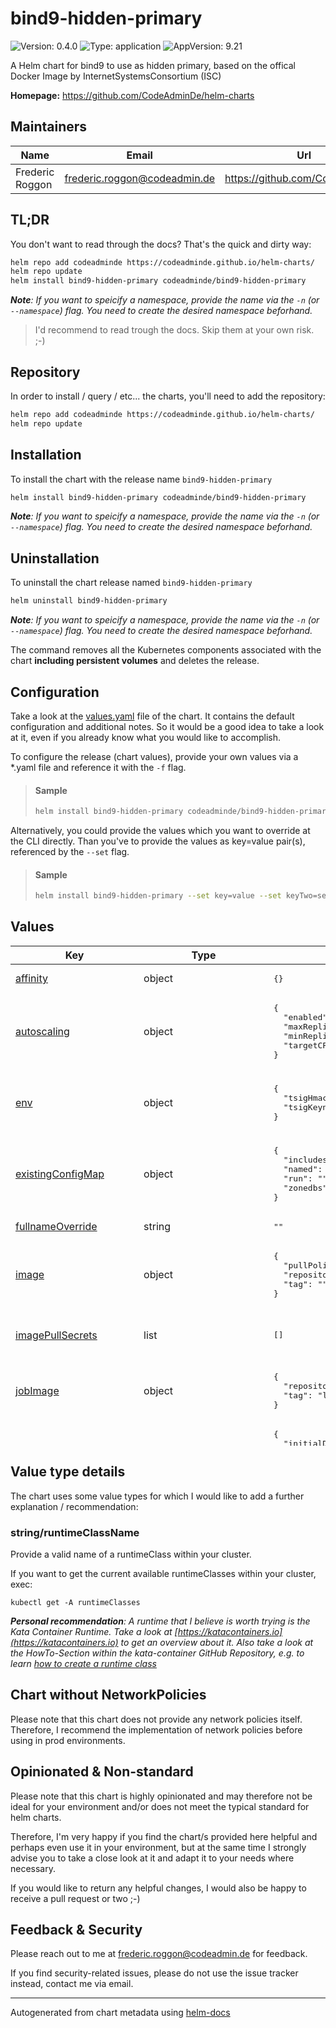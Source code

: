 

# bind9-hidden-primary

![Version: 0.4.0](https://img.shields.io/badge/Version-0.4.0-informational?style=flat-square) ![Type: application](https://img.shields.io/badge/Type-application-informational?style=flat-square) ![AppVersion: 9.21](https://img.shields.io/badge/AppVersion-9.21-informational?style=flat-square)

A Helm chart for bind9 to use as hidden primary, based on the offical Docker Image by InternetSystemsConsortium (ISC)

**Homepage:** <https://github.com/CodeAdminDe/helm-charts>

## Maintainers

| Name | Email | Url |
| ---- | ------ | --- |
| Frederic Roggon | <frederic.roggon@codeadmin.de> | <https://github.com/CodeAdminDe> |

## TL;DR

You don't want to read through the docs? That's the quick and dirty way:

```bash
helm repo add codeadminde https://codeadminde.github.io/helm-charts/
helm repo update
helm install bind9-hidden-primary codeadminde/bind9-hidden-primary
```
_**Note**: If you want to speicify a namespace, provide the name via the `-n` (or `--namespace`) flag. You need to create the desired namespace beforhand._

> I'd recommend to read trough the docs. Skip them at your own risk. ;-)

## Repository

In order to install / query / etc... the charts, you'll need to add the repository:

```bash
helm repo add codeadminde https://codeadminde.github.io/helm-charts/
helm repo update
```

## Installation

To install the chart with the release name `bind9-hidden-primary`

```bash
helm install bind9-hidden-primary codeadminde/bind9-hidden-primary
```
_**Note**: If you want to speicify a namespace, provide the name via the `-n` (or `--namespace`) flag. You need to create the desired namespace beforhand._

## Uninstallation

To uninstall the chart release named `bind9-hidden-primary`

```bash
helm uninstall bind9-hidden-primary
```
_**Note**: If you want to speicify a namespace, provide the name via the `-n` (or `--namespace`) flag. You need to create the desired namespace beforhand._

The command removes all the Kubernetes components associated with the chart **including persistent volumes** and deletes the release.

## Configuration

Take a look at the [values.yaml](./values.yaml) file of the chart. It contains the default configuration and additional notes.
So it would be a good idea to take a look at it, even if you already know what you would like to accomplish.

To configure the release (chart values), provide your own values via a *.yaml file and reference it with the `-f` flag.

> #### Sample
>
> ```bash
> helm install bind9-hidden-primary codeadminde/bind9-hidden-primary -f values.yaml
> ```

Alternatively, you could provide the values which you want to override at the CLI directly. Than you've to provide the values as key=value pair(s), referenced by the `--set` flag.

> #### Sample
>
> ```bash
> helm install bind9-hidden-primary --set key=value --set keyTwo=secondValue codeadminde/bind9-hidden-primary
> ```

## Values

<table height="800px" >
	<thead>
		<th>Key</th>
		<th>Type</th>
		<th>Default</th>
		<th>Description</th>
	</thead>
	<tbody>
		<tr>
			<td id="affinity"><a href="./values.yaml#L240">affinity</a></td>
			<td>
object
</td>
			<td>
				<div style="max-width: 300px;">
<pre lang="json">
{}
</pre>
</div>
			</td>
			<td></td>
		</tr>
		<tr>
			<td id="autoscaling"><a href="./values.yaml#L216">autoscaling</a></td>
			<td>
object
</td>
			<td>
				<div style="max-width: 300px;">
<pre lang="json">
{
  "enabled": false,
  "maxReplicas": 100,
  "minReplicas": 1,
  "targetCPUUtilizationPercentage": 80
}
</pre>
</div>
			</td>
			<td>This section is for setting up autoscaling more information can be found here: https://kubernetes.io/docs/concepts/workloads/autoscaling/</td>
		</tr>
		<tr>
			<td id="env"><a href="./values.yaml#L106">env</a></td>
			<td>
object
</td>
			<td>
				<div style="max-width: 300px;">
<pre lang="json">
{
  "tsigHmacFunc": "HMAC-SHA512",
  "tsigKeyname": "rndc-allow-transfer-tsigkey"
}
</pre>
</div>
			</td>
			<td>This configures the TSIG Key HMAC algo and Key Name which will be used within the configuration of bind9. Usually, you won't need to change these defaults. General details about the TSIG implementation could be found at: https://www.isc.org/docs/2021-bind-mgmt-05-webinar.pdf</td>
		</tr>
		<tr>
			<td id="existingConfigMap"><a href="./values.yaml#L178">existingConfigMap</a></td>
			<td>
object
</td>
			<td>
				<div style="max-width: 300px;">
<pre lang="json">
{
  "includes": "",
  "named": "",
  "run": "",
  "zonedbs": ""
}
</pre>
</div>
			</td>
			<td>Provide your own includes.d/, named.conf and/or entrypoint configMap to override chart-included configurations.</td>
		</tr>
		<tr>
			<td id="fullnameOverride"><a href="./values.yaml#L41">fullnameOverride</a></td>
			<td>
string
</td>
			<td>
				<div style="max-width: 300px;">
<pre lang="json">
""
</pre>
</div>
			</td>
			<td></td>
		</tr>
		<tr>
			<td id="image"><a href="./values.yaml#L25">image</a></td>
			<td>
object
</td>
			<td>
				<div style="max-width: 300px;">
<pre lang="json">
{
  "pullPolicy": "IfNotPresent",
  "repository": "internetsystemsconsortium/bind9",
  "tag": ""
}
</pre>
</div>
			</td>
			<td>This sets the container image more information can be found here: https://kubernetes.io/docs/concepts/containers/images/ Override the image tag, whose default is the chart appVersion.</td>
		</tr>
		<tr>
			<td id="imagePullSecrets"><a href="./values.yaml#L37">imagePullSecrets</a></td>
			<td>
list
</td>
			<td>
				<div style="max-width: 300px;">
<pre lang="json">
[]
</pre>
</div>
			</td>
			<td>This is for the secrets for pulling an image from a private repository more information can be found here: https://kubernetes.io/docs/tasks/configure-pod-container/pull-image-private-registry/</td>
		</tr>
		<tr>
			<td id="jobImage"><a href="./values.yaml#L32">jobImage</a></td>
			<td>
object
</td>
			<td>
				<div style="max-width: 300px;">
<pre lang="json">
{
  "repository": "ghcr.io/codeadminde/bind9-kubectl",
  "tag": "latest"
}
</pre>
</div>
			</td>
			<td>This sets the job container image to use. The image needs kubectl and bind9 already present in order to fullfill it's job and to be used with a restricted namespace policy.</td>
		</tr>
		<tr>
			<td id="livenessProbe"><a href="./values.yaml#L200">livenessProbe</a></td>
			<td>
object
</td>
			<td>
				<div style="max-width: 300px;">
<pre lang="json">
{
  "initialDelaySeconds": 5,
  "periodSeconds": 10,
  "tcpSocket": {
    "port": 5353
  }
}
</pre>
</div>
			</td>
			<td>This is to setup the liveness probe. By default, we're using the tcpSocket to provide the liveness state. More information can be found here: https://kubernetes.io/docs/tasks/configure-pod-container/configure-liveness-readiness-startup-probes/</td>
		</tr>
		<tr>
			<td id="nameOverride"><a href="./values.yaml#L40">nameOverride</a></td>
			<td>
string
</td>
			<td>
				<div style="max-width: 300px;">
<pre lang="json">
""
</pre>
</div>
			</td>
			<td>This is to override the chart name.</td>
		</tr>
		<tr>
			<td id="nodeSelector"><a href="./values.yaml#L236">nodeSelector</a></td>
			<td>
object
</td>
			<td>
				<div style="max-width: 300px;">
<pre lang="json">
{}
</pre>
</div>
			</td>
			<td></td>
		</tr>
		<tr>
			<td id="persistence"><a href="./values.yaml#L165">persistence</a></td>
			<td>
object
</td>
			<td>
				<div style="max-width: 300px;">
<pre lang="json">
{
  "accessModes": [
    "ReadWriteOnce"
  ],
  "cacheDirSizeLimit": "500Mi",
  "emptyDirSizeLimit": "500Mi",
  "enabled": true,
  "size": "1Gi",
  "storageClass": "longhorn"
}
</pre>
</div>
			</td>
			<td>This configures the persistens of your release. The bind9 service uses persistent storage to save it's current zone database and to ensure all running containers does share the same details. See values.yaml for a detailed sample.</td>
		</tr>
		<tr>
			<td id="podAnnotations"><a href="./values.yaml#L57">podAnnotations</a></td>
			<td>
object
</td>
			<td>
				<div style="max-width: 300px;">
<pre lang="json">
{}
</pre>
</div>
			</td>
			<td>This is for setting Kubernetes Annotations to a Pod. For more information checkout: https://kubernetes.io/docs/concepts/overview/working-with-objects/annotations/</td>
		</tr>
		<tr>
			<td id="podLabels"><a href="./values.yaml#L60">podLabels</a></td>
			<td>
object
</td>
			<td>
				<div style="max-width: 300px;">
<pre lang="json">
{}
</pre>
</div>
			</td>
			<td>This is for setting Kubernetes Labels to a Pod. For more information checkout: https://kubernetes.io/docs/concepts/overview/working-with-objects/labels/</td>
		</tr>
		<tr>
			<td id="podSecurityContext"><a href="./values.yaml#L64">podSecurityContext</a></td>
			<td>
object
</td>
			<td>
				<div style="max-width: 300px;">
<pre lang="json">
{
  "fsGroup": 1000
}
</pre>
</div>
			</td>
			<td>This is for the pod-level security attributes and common container settings. More information: https://kubernetes.io/docs/tasks/configure-pod-container/security-context/</td>
		</tr>
		<tr>
			<td id="providerPrimaryAclIpList"><a href="./values.yaml#L116">providerPrimaryAclIpList</a></td>
			<td>
string
</td>
			<td>
				<div style="max-width: 300px;">
<pre lang="json">
"127.0.0.1"
</pre>
</div>
			</td>
			<td>List of upstream dns servers that are allowed to query the hidden primary (AXFR requests) (Separator: ";"). Provide your providers upstream IP and/or IPs.</td>
		</tr>
		<tr>
			<td id="providerPrimaryIpList"><a href="./values.yaml#L112">providerPrimaryIpList</a></td>
			<td>
string
</td>
			<td>
				<div style="max-width: 300px;">
<pre lang="json">
"127.0.0.1"
</pre>
</div>
			</td>
			<td>List of upstream dns servers which gets notified (Separator: ";"). Provide your providers upstream IP and/or IPs.</td>
		</tr>
		<tr>
			<td id="proxyv2"><a href="./values.yaml#L123">proxyv2</a></td>
			<td>
object
</td>
			<td>
				<div style="max-width: 300px;">
<pre lang="json">
{
  "allowProxyIpList": "127.0.0.1/32",
  "enabled": false
}
</pre>
</div>
			</td>
			<td>EXPERIMENTAL => This feature is untested and / or unstable. Enable / Disable usage of proxyv2 protocol. WARNING: You should apply a custom NetworkPolicy to avoid spoofing, when using this feature! more details: https://kb.isc.org/docs/proxyv2-support-in-bind-9 <= EXPERIMENTAL</td>
		</tr>
		<tr>
			<td id="proxyv2--allowProxyIpList"><a href="./values.yaml#L127">proxyv2.allowProxyIpList</a></td>
			<td>
string
</td>
			<td>
				<div style="max-width: 300px;">
<pre lang="json">
"127.0.0.1/32"
</pre>
</div>
			</td>
			<td>List of addresses / networks which are allowed to send PROXYv2 headers. (Separator: ";") Provide your cluster ingress ips / range.</td>
		</tr>
		<tr>
			<td id="readinessProbe"><a href="./values.yaml#L209">readinessProbe</a></td>
			<td>
object
</td>
			<td>
				<div style="max-width: 300px;">
<pre lang="json">
{
  "initialDelaySeconds": 5,
  "periodSeconds": 10,
  "tcpSocket": {
    "port": 5353
  }
}
</pre>
</div>
			</td>
			<td>This is to setup the readiness probe. By default, we're using the tcpSocket to provide the readiness state. More information can be found here: https://kubernetes.io/docs/tasks/configure-pod-container/configure-liveness-readiness-startup-probes/</td>
		</tr>
		<tr>
			<td id="replicaCount"><a href="./values.yaml#L7">replicaCount</a></td>
			<td>
int
</td>
			<td>
				<div style="max-width: 300px;">
<pre lang="json">
1
</pre>
</div>
			</td>
			<td>This will set the replicaset count more information can be found here: https://kubernetes.io/docs/concepts/workloads/controllers/replicaset/ (Only replicaCount 1 supported)</td>
		</tr>
		<tr>
			<td id="resources"><a href="./values.yaml#L185">resources</a></td>
			<td>
object
</td>
			<td>
				<div style="max-width: 300px;">
<pre lang="json">
{}
</pre>
</div>
			</td>
			<td>Specify default resources for the</td>
		</tr>
		<tr>
			<td id="runtimeClass"><a href="./values.yaml#L96">runtimeClass</a></td>
			<td>
object
</td>
			<td>
				<div style="max-width: 300px;">
<pre lang="json">
{
  "jobs": "",
  "pods": "",
  "tests": ""
}
</pre>
</div>
			</td>
			<td>Set a RuntimeClass to execute the containers with a custom runtime configuration. Register a runtimeClass within your cluster beforehand.

<details>
<summary>Motivation (Expand)</summary>

> The container runtime configuration is used to run a Pod's containers. . . .
> For example, if part of your workload deserves a high level of information security assurance, you might choose to schedule those Pods so that they run in a container runtime that uses hardware virtualization.
> You'd then benefit from the extra isolation of the alternative runtime, at the expense of some additional overhead. . . .

<i>Source and more informations: https://kubernetes.io/docs/concepts/containers/runtime-class/ </i>

</details>
</td>
		</tr>
		<tr>
			<td id="runtimeClass--jobs"><a href="./values.yaml#L100">runtimeClass.jobs</a></td>
			<td>
<a href="#stringruntimeclassname" title="Click to get details">string/runtimeClassName</a>
</td>
			<td>
				<div style="max-width: 300px;">
<pre lang="json">
""
</pre>
</div>
			</td>
			<td>Sets the runtimeClass for the pods for the job execution. Takes the runtimeClass name, or "" (default).</td>
		</tr>
		<tr>
			<td id="runtimeClass--pods"><a href="./values.yaml#L98">runtimeClass.pods</a></td>
			<td>
<a href="#stringruntimeclassname" title="Click to get details">string/runtimeClassName</a>
</td>
			<td>
				<div style="max-width: 300px;">
<pre lang="json">
""
</pre>
</div>
			</td>
			<td>Sets the runtimeClass for the DaemonSet / ReplicaSet pods. Takes the runtimeClass name, or "" (default).</td>
		</tr>
		<tr>
			<td id="runtimeClass--tests"><a href="./values.yaml#L102">runtimeClass.tests</a></td>
			<td>
<a href="#stringruntimeclassname" title="Click to get details">string/runtimeClassName</a>
</td>
			<td>
				<div style="max-width: 300px;">
<pre lang="json">
""
</pre>
</div>
			</td>
			<td>Sets the runtimeClass for the containers which gets executed by the test hook. Takes the runtimeClass name, or "" (default).</td>
		</tr>
		<tr>
			<td id="securityContext"><a href="./values.yaml#L70">securityContext</a></td>
			<td>
object
</td>
			<td>
				<div style="max-width: 300px;">
<pre lang="json">
{
  "allowPrivilegeEscalation": false,
  "capabilities": {
    "drop": [
      "ALL"
    ]
  },
  "readOnlyRootFilesystem": true,
  "runAsNonRoot": true,
  "runAsUser": 1000,
  "seccompProfile": {
    "type": "RuntimeDefault"
  }
}
</pre>
</div>
			</td>
			<td>This is for the scurityContext at container level. Note that container settings do not affect the Pod's Volumes. More information: https://kubernetes.io/docs/tasks/configure-pod-container/security-context/#set-the-security-context-for-a-container</td>
		</tr>
		<tr>
			<td id="service"><a href="./values.yaml#L10">service</a></td>
			<td>
object
</td>
			<td>
				<div style="max-width: 300px;">
<pre lang="json">
{
  "externalTrafficPolicy": "Cluster",
  "port": 5353,
  "type": "ClusterIP"
}
</pre>
</div>
			</td>
			<td>This is for setting up a service more information can be found here: https://kubernetes.io/docs/concepts/services-networking/service/</td>
		</tr>
		<tr>
			<td id="serviceAccount"><a href="./values.yaml#L44">serviceAccount</a></td>
			<td>
object
</td>
			<td>
				<div style="max-width: 300px;">
<pre lang="json">
{
  "annotations": {},
  "automount": true,
  "create": true,
  "name": ""
}
</pre>
</div>
			</td>
			<td>This section builds out the service account more information can be found here: https://kubernetes.io/docs/concepts/security/service-accounts/</td>
		</tr>
		<tr>
			<td id="statisticsChannels"><a href="./values.yaml#L17">statisticsChannels</a></td>
			<td>
object
</td>
			<td>
				<div style="max-width: 300px;">
<pre lang="json">
{
  "enabled": false,
  "externalTrafficPolicy": "Cluster",
  "port": 8053,
  "type": "ClusterIP"
}
</pre>
</div>
			</td>
			<td>The statistics channel provides a XML and JSON (/json) HTTP endpoint to monitor bind. It is not protected. Use a reverse-proxy with basic-auth and ssl, if you want to expose it externally.</td>
		</tr>
		<tr>
			<td id="tolerations"><a href="./values.yaml#L238">tolerations</a></td>
			<td>
list
</td>
			<td>
				<div style="max-width: 300px;">
<pre lang="json">
[]
</pre>
</div>
			</td>
			<td></td>
		</tr>
		<tr>
			<td id="volumeMounts"><a href="./values.yaml#L231">volumeMounts</a></td>
			<td>
list
</td>
			<td>
				<div style="max-width: 300px;">
<pre lang="json">
[]
</pre>
</div>
			</td>
			<td>Additional volumeMounts on the output Deployment definition.</td>
		</tr>
		<tr>
			<td id="volumes"><a href="./values.yaml#L224">volumes</a></td>
			<td>
list
</td>
			<td>
				<div style="max-width: 300px;">
<pre lang="json">
[]
</pre>
</div>
			</td>
			<td>Additional volumes on the output Deployment definition.</td>
		</tr>
		<tr>
			<td id="zone"><a href="./values.yaml#L150">zone</a></td>
			<td>
object
</td>
			<td>
				<div style="max-width: 300px;">
<pre lang="json">
{
  "name": "myzone.sample-chart.example.com",
  "providerPrimaryNameservers": [
    "a.sample-chart.example.com",
    "b.sample-chart.example.com",
    "c.sample-chart.example.com"
  ],
  "soa": {
    "hostmasterMail": "hostmaster.example.com",
    "nsHostname": "ns1"
  },
  "spfTxtRecordValue": "v=spf1 -all"
}
</pre>
</div>
			</td>
			<td>Zone details Provide your zone details to configure the nameserver to match our needs.

<details>
<summary> Object param description (Expand)</summary>

```
zone:
  name: Name of the zone that this bind deployment is authorative hidden primary
  soa:
    nsHostname: nameserver hostname for soa record... just use whatever you like, it does not need to be resolvable.
    hostmasterMail: The mail that you like to publish withn the soa record. replace the @-sign by a dot, like: hostmaster@example.com -> hostmaster.example.com
  spfTxtRecordValue: We set the SPF record to disallow all servers sending mails with this domain. You could overwirte it as you wish.
  providerPrimaryNameservers: Provide a list of nameservers that are resposible for the zone. These are typically the providers primary nameservers.
    - ns1.provider.tld
    - ns2.provider.tld
```

</details>
</td>
		</tr>
	</tbody>
</table>

## Value type details

The chart uses some value types for which I would like to add a further explanation / recommendation:

### string/runtimeClassName

Provide a valid name of a runtimeClass within your cluster.

If you want to get the current available runtimeClasses within your cluster, exec:

```
kubectl get -A runtimeClasses
```

_**Personal recommendation**: A runtime that I believe is worth trying is the Kata Container Runtime.
Take a look at [https://katacontainers.io](https://katacontainers.io) to get an overview about it.
Also take a look at the HowTo-Section within the kata-container GitHub Repository,
e.g. to learn [how to create a runtime class](https://github.com/kata-containers/kata-containers/blob/main/docs/how-to/run-kata-with-k8s.md#create-runtime-class-for-kata-containers)_

## Chart without NetworkPolicies

Please note that this chart does not provide any network policies itself.
Therefore, I recommend the implementation of network policies before using in prod environments.

## Opinionated & Non-standard

Please note that this chart is highly opinionated and may therefore not be ideal for your environment and/or does not meet the typical standard for helm charts.

Therefore, I'm very happy if you find the chart/s provided here helpful and perhaps even use it in your environment,
but at the same time I strongly advise you to take a close look at it and adapt it to your needs where necessary.

If you would like to return any helpful changes, I would also be happy to receive a pull request or two ;-)

## Feedback & Security

Please reach out to me at frederic.roggon@codeadmin.de for feedback.

If you find security-related issues, please do not use the issue tracker instead, contact me via email.

----------------------------------------------
Autogenerated from chart metadata using [helm-docs](https://github.com/norwoodj/helm-docs)
